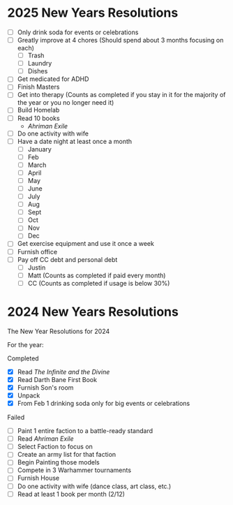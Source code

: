 # 2025 New Years Resolutions

- [ ] Only drink soda for events or celebrations
- [ ] Greatly improve at 4 chores (Should spend about 3 months focusing on each)
  - [ ] Trash
  - [ ] Laundry
  - [ ] Dishes
- [ ] Get medicated for ADHD
- [ ] Finish Masters
- [ ] Get into therapy (Counts as completed if you stay in it for the majority of the year or you no longer need it)
- [ ] Build Homelab
- [ ] Read 10 books
  - *Ahriman Exile*
- [ ] Do one activity with wife
- [ ] Have a date night at least once a month
  - [ ] January
  - [ ] Feb
  - [ ] March
  - [ ] April
  - [ ] May
  - [ ] June
  - [ ] July
  - [ ] Aug
  - [ ] Sept
  - [ ] Oct
  - [ ] Nov
  - [ ] Dec
- [ ] Get exercise equipment and use it once a week
- [ ] Furnish office
- [ ] Pay off CC debt and personal debt
  - [ ] Justin
  - [ ] Matt (Counts as completed if paid every month)
  - [ ] CC (Counts as completed if usage is below 30%)

# 2024 New Years Resolutions
The New Year Resolutions for 2024

For the year:

Completed
- [x] Read *The Infinite and the Divine*
- [x] Read Darth Bane First Book
- [x] Furnish Son's room
- [x] Unpack
- [x] From Feb 1 drinking soda only for big events or celebrations

Failed
- [ ] Paint 1 entire faction to a battle-ready standard
- [ ] Read *Ahriman Exile*
- [ ] Select Faction to focus on
- [ ] Create an army list for that faction
- [ ] Begin Painting those models
- [ ] Compete in 3 Warhammer tournaments
- [ ] Furnish House
- [ ] Do one activity with wife (dance class, art class, etc.)
- [ ] Read at least 1 book per month (2/12)
